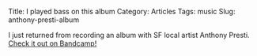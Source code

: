 Title: I played bass on this album
Category: Articles
Tags: music
Slug: anthony-presti-album

I just returned from recording an album with SF local artist Anthony Presti.
[Check it out on Bandcamp!](https://anthonyprestimusic.bandcamp.com/album/clarity-in-hindsight)
